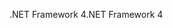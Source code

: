 <span data-ttu-id="879f3-101">.NET Framework 4</span><span class="sxs-lookup"><span data-stu-id="879f3-101">.NET Framework 4</span></span>